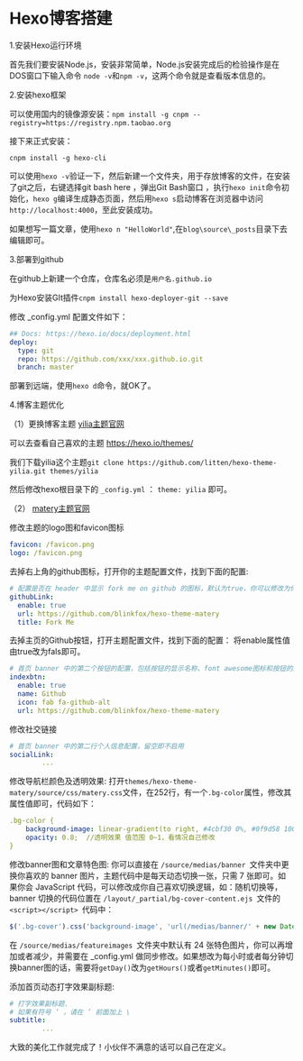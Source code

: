 # Hexo博客搭建

1.安装Hexo运行环境

首先我们要安装Node.js，安装非常简单，Node.js安装完成后的检验操作是在DOS窗口下输入命令 `node -v`和`npm -v`，这两个命令就是查看版本信息的。 

2.安装hexo框架 

可以使用国内的镜像源安装：`npm install -g cnpm --registry=https://registry.npm.taobao.org `

接下来正式安装：

`cnpm install -g hexo-cli`

可以使用`hexo -v`验证一下，然后新建一个文件夹，用于存放博客的文件，在安装了git之后，右键选择git bash here ，弹出Git Bash窗口 ，执行`hexo init`命令初始化，`hexo g`编译生成静态页面，然后用`hexo s`启动博客在浏览器中访问`http://localhost:4000`，至此安装成功。

如果想写一篇文章，使用`hexo n "HelloWorld"`,在`blog\source\_posts`目录下去编辑即可。

3.部署到github

在github上新建一个仓库，仓库名必须是`用户名.github.io`

为Hexo安装GIt插件` cnpm install hexo-deployer-git --save `

修改 _config.yml 配置文件如下：

```yaml
## Docs: https://hexo.io/docs/deployment.html
deploy:
  type: git
  repo: https://github.com/xxx/xxx.github.io.git
  branch: master
```

部署到远端，使用`hexo d`命令，就OK了。

4.博客主题优化

（1）更换博客主题 [yilia主题官网](https://github.com/litten/hexo-theme-yilia)

可以去查看自己喜欢的主题 https://hexo.io/themes/ 

我们下载yilia这个主题`git clone https://github.com/litten/hexo-theme-yilia.git themes/yilia`

然后修改hexo根目录下的 `_config.yml` ： `theme: yilia` 即可。

（2） [matery主题官网]( https://github.com/blinkfox/hexo-theme-matery)

修改主题的logo图和favicon图标

```yaml
favicon: /favicon.png
logo: /favicon.png
```

去掉右上角的github图标，打开你的主题配置文件，找到下面的配置:

```yaml
# 配置是否在 header 中显示 fork me on github 的图标，默认为true，你可以修改为你的仓库地址.
githubLink:
  enable: true
  url: https://github.com/blinkfox/hexo-theme-matery
  title: Fork Me
```

去掉主页的Github按钮，打开主题配置文件，找到下面的配置： 将enable属性值由true改为fals即可。 

```yaml
# 首页 banner 中的第二个按钮的配置，包括按钮的显示名称、font awesome图标和按钮的超链接.
indexbtn:
  enable: true
  name: Github
  icon: fab fa-github-alt
  url: https://github.com/blinkfox/hexo-theme-matery
```

修改社交链接

```yaml
# 首页 banner 中的第二行个人信息配置，留空即不启用
socialLink:
		...
```

修改导航栏颜色及透明效果:
打开`themes/hexo-theme-matery/source/css/matery.css`文件，在252行，有一个`.bg-color`属性，修改其属性值即可，代码如下：

```yaml
.bg-color {
    background-image: linear-gradient(to right, #4cbf30 0%, #0f9d58 100%); //修改成自己喜欢的颜色值
    opacity: 0.8;  //透明效果 值范围 0~1，看情况自己修改
}
```

修改banner图和文章特色图:
你可以直接在 `/source/medias/banner `文件夹中更换你喜欢的 banner 图片，主题代码中是每天动态切换一张，只需 7 张即可。如果你会 JavaScript 代码，可以修改成你自己喜欢切换逻辑，如：随机切换等，banner 切换的代码位置在 `/layout/_partial/bg-cover-content.ejs `文件的 `<script></script> `代码中：

```javascript
$('.bg-cover').css('background-image', 'url(/medias/banner/' + new Date().getDay() + '.jpg)');
```

在 `/source/medias/featureimages `文件夹中默认有 24 张特色图片，你可以再增加或者减少，并需要在 _config.yml 做同步修改。如果想改为每小时或者每分钟切换banner图的话，需要将`getDay()`改为`getHours()`或者`getMinutes()`即可。

添加首页动态打字效果副标题:

```yaml
# 打字效果副标题.
# 如果有符号 ‘ ，请在 ’ 前面加上 \
subtitle:
		...
```

大致的美化工作就完成了！小伙伴不满意的话可以自己在定义。

